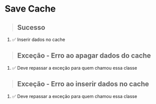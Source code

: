 # Save Cache

> ## Sucesso

1. ✅ Inserir dados no cache

> ## Exceção - Erro ao apagar dados do cache

1. ✅ Deve repassar a exceção para quem chamou essa classe

> ## Exceção - Erro ao inserir dados no cache

1. ✅ Deve repassar a exceção para quem chamou essa classe
